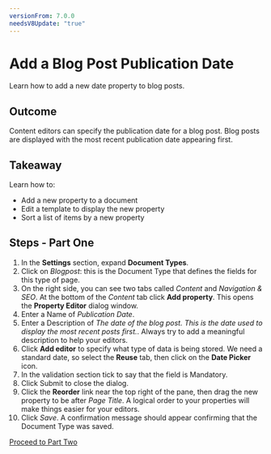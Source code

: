 ```yaml
---
versionFrom: 7.0.0
needsV8Update: "true"
---
```


# Add a Blog Post Publication Date
Learn how to add a new date property to blog posts.

## Outcome
Content editors can specify the publication date for a blog post. Blog posts are displayed with the most recent publication date appearing first.

## Takeaway
Learn how to:
* Add a new property to a document
* Edit a template to display the new property
* Sort a list of items by a new property

## Steps - Part One
1. In the **Settings** section, expand **Document Types**.
2. Click on *Blogpost*: this is the Document Type that defines the fields for this type of page.
3. On the right side, you can see two tabs called *Content* and *Navigation & SEO*. At the bottom of the *Content* tab click **Add property**.  This opens the **Property Editor** dialog window.
4. Enter a Name of *Publication Date*.
5. Enter a Description of *The date of the blog post. This is the date used to display the most recent posts first.*.  Always try to add a meaningful description to help your editors.
6. Click **Add editor** to specify what type of data is being stored.  We need a standard date, so select the **Reuse** tab, then click on the **Date Picker** icon.
7. In the validation section tick to say that the field is Mandatory.
8. Click Submit to close the dialog.
9. Click the **Reorder** link near the top right of the pane, then drag the new property to be after *Page Title*. A logical order to your properties will make things easier for your editors.
10. Click *Save*. A confirmation message should appear confirming that the Document Type was saved.

[Proceed to Part Two](part-2.md)
